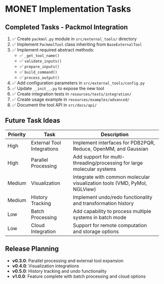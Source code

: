 # MONET Implementation Tasks

## Completed Tasks - Packmol Integration

1. ✅ Create `packmol.py` module in `src/external_tools/` directory
2. ✅ Implement `PackmolTool` class inheriting from `BaseExternalTool`
3. ✅ Implement required abstract methods:
   - ✅ `_get_tool_name()`
   - ✅ `validate_inputs()`
   - ✅ `prepare_inputs()`
   - ✅ `build_command()`
   - ✅ `process_output()`
4. ✅ Add configuration parameters in `src/external_tools/config.py`
5. ✅ Update `__init__.py` to expose the new tool
6. ✅ Create integration tests in `resources/tests/integration/`
7. ✅ Create usage example in `resources/examples/advanced/`
8. ✅ Document the tool API in `src/docs/api/`

## Future Task Ideas

| Priority | Task | Description |
|----------|------|-------------|
| High | External Tool Integrations | Implement interfaces for PDB2PQR, Reduce, OpenMM, and Gaussian |
| High | Parallel Processing | Add support for multi-threading/processing for large molecular systems |
| Medium | Visualization | Integrate with common molecular visualization tools (VMD, PyMol, NGLView) |
| Medium | History Tracking | Implement undo/redo functionality and transformation history |
| Low | Batch Processing | Add capability to process multiple systems in batch mode |
| Low | Cloud Integration | Support for remote computation and storage options |

## Release Planning

* **v0.3.0**: Parallel processing and external tool expansion
* **v0.4.0**: Visualization integrations
* **v0.5.0**: History tracking and undo functionality
* **v1.0.0**: Feature complete with batch processing and cloud options
